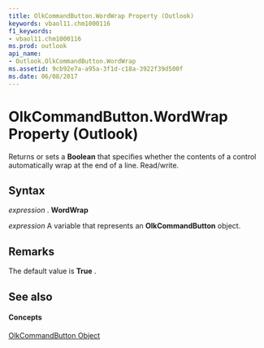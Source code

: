 ```yaml
---
title: OlkCommandButton.WordWrap Property (Outlook)
keywords: vbaol11.chm1000116
f1_keywords:
- vbaol11.chm1000116
ms.prod: outlook
api_name:
- Outlook.OlkCommandButton.WordWrap
ms.assetid: 9cb92e7a-a95a-3f1d-c18a-3922f39d500f
ms.date: 06/08/2017
---
```



# OlkCommandButton.WordWrap Property (Outlook)

Returns or sets a  **Boolean** that specifies whether the contents of a control automatically wrap at the end of a line. Read/write.


## Syntax

 _expression_ . **WordWrap**

 _expression_ A variable that represents an **OlkCommandButton** object.


## Remarks

The default value is  **True** .


## See also


#### Concepts


[OlkCommandButton Object](olkcommandbutton-object-outlook.md)

